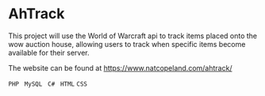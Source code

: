 # AhTrack

This project will use the World of Warcraft api to track items placed onto the wow auction house, allowing users to track when specific items become available for their server.

The website can be found at https://www.natcopeland.com/ahtrack/

``
PHP ``
``
MySQL``
``
C#``
``
HTML``
``
CSS
``
